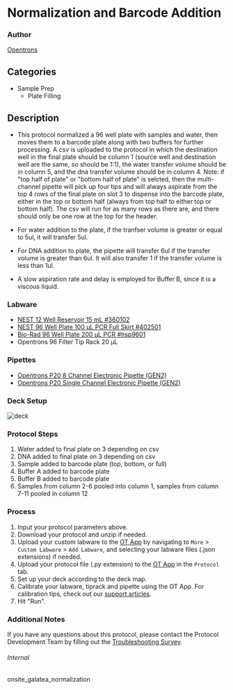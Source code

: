 # Normalization and Barcode Addition


### Author
[Opentrons](https://opentrons.com/)


## Categories
* Sample Prep
	* Plate Filling


## Description
* This protocol normalized a 96 well plate with samples and water, then moves them to a barcode plate along with two buffers for further processing. A csv is uploaded to the protocol in which the destination well in the final plate should be column 1 (source well and destination well are the same, so should be 1:1), the water transfer volume should be in column 5, and the dna transfer volume should be in column 4. Note: if "top half of plate" or "bottom half of plate" is selcted, then the multi-channel pipette will pick up four tips and will always aspirate from the top 4 rows of the final plate on slot 3 to dispense into the barcode plate, either in the top or bottom half (always from top half to either top or bottom half). The csv will run for as many rows as there are, and there should only be one row at the top for the header.

* For water addition to the plate, if the tranfser volume is greater or equal to 5ul, it will transfer 5ul.

* For DNA addition to plate, the pipette will transfer 6ul if the transfer volume is greater than 6ul. It will also transfer 1 if the transfer volume is less than 1ul.

* A slow aspiration rate and delay is employed for Buffer B, since it is a viscous liquid. 


### Labware
* [NEST 12 Well Reservoir 15 mL #360102](http://www.cell-nest.com/page94?_l=en&product_id=102)
* [NEST 96 Well Plate 100 µL PCR Full Skirt #402501](http://www.cell-nest.com/page94?_l=en&product_id=97&product_category=96)
* [Bio-Rad 96 Well Plate 200 µL PCR #hsp9601](http://www.bio-rad.com/en-us/sku/hsp9601-hard-shell-96-well-pcr-plates-low-profile-thin-wall-skirted-white-clear?ID=hsp9601)
* Opentrons 96 Filter Tip Rack 20 µL


### Pipettes
* [Opentrons P20 8 Channel Electronic Pipette (GEN2)](https://shop.opentrons.com/8-channel-electronic-pipette/)
* [Opentrons P20 Single Channel Electronic Pipette (GEN2)](https://shop.opentrons.com/single-channel-electronic-pipette-p20/)


### Deck Setup
![deck](https://opentrons-protocol-library-website.s3.amazonaws.com/custom-README-images/onsite_galatea/magbind/norm.png)




### Protocol Steps
1. Water added to final plate on 3 depending on csv
2. DNA added to final plate on 3 depending on csv
3. Sample added to barcode plate (top, bottom, or full)
4. Buffer A added to barcode plate
5. Buffer B added to barcode plate
6. Samples from column 2-6 pooled into column 1, samples from column 7-11 pooled in column 12


### Process
1. Input your protocol parameters above.
2. Download your protocol and unzip if needed.
3. Upload your custom labware to the [OT App](https://opentrons.com/ot-app) by navigating to `More` > `Custom Labware` > `Add Labware`, and selecting your labware files (.json extensions) if needed.
4. Upload your protocol file (.py extension) to the [OT App](https://opentrons.com/ot-app) in the `Protocol` tab.
5. Set up your deck according to the deck map.
6. Calibrate your labware, tiprack and pipette using the OT App. For calibration tips, check out our [support articles](https://support.opentrons.com/en/collections/1559720-guide-for-getting-started-with-the-ot-2).
7. Hit "Run".


### Additional Notes
If you have any questions about this protocol, please contact the Protocol Development Team by filling out the [Troubleshooting Survey](https://protocol-troubleshooting.paperform.co/).


###### Internal
onsite_galatea_normalization
